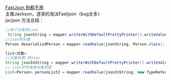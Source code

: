 [FastJson 狗都不用](https://mp.weixin.qq.com/s/WhCpiZ-EIjIdYXixZBskrQ)  
主推Jackson，逐渐的淘汰Fastjson（bug太多）  
jacjson 方法总结： 
```java
//单个对象转json
 String jsonString = mapper.writerWithDefaultPrettyPrinter().writeValueAsString(person);
//json转对象
Person deserializdPerson = mapper.readValue(jsonString, Person.class);

list<对象>
//对象列表 转json
String jsonInString = mapper.writerWithDefaultPrettyPrinter().writeValueAsString(list);
// json字符串转对象列表
List<Person> personList2 = mapper.readValue(jsonInString, new TypeReference<List<Person>>() {});
```




